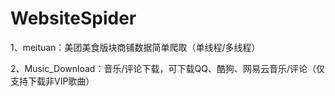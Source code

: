 # WebsiteSpider

1、meituan：美团美食版块商铺数据简单爬取（单线程/多线程）

2、Music_Download：音乐/评论下载，可下载QQ、酷狗、网易云音乐/评论（仅支持下载非VIP歌曲）

